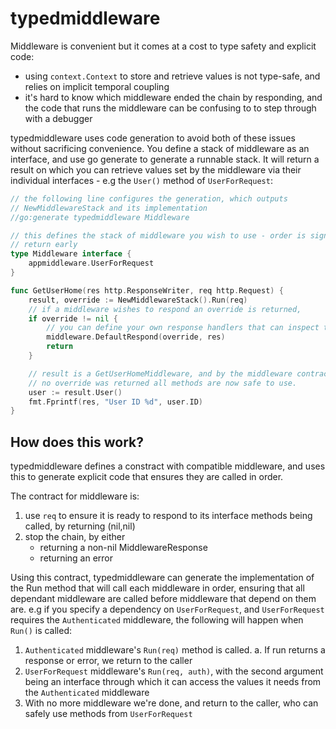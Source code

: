 # typedmiddleware

Middleware is convenient but it comes at a cost to type safety and explicit code:
- using `context.Context` to store and retrieve values is not type-safe, and relies on implicit temporal coupling
- it's hard to know which middleware ended the chain by responding, and the code that runs the middleware can be confusing to to step through with a debugger

typedmiddleware uses code generation to avoid both of these issues without sacrificing convenience. You define a stack of middleware as an interface, and use go generate to generate a runnable stack. It will return a result on which you can retrieve values set by the middleware via their individual interfaces - e.g the `User()` method of `UserForRequest`:


```go
// the following line configures the generation, which outputs 
// NewMiddlewareStack and its implementation
//go:generate typedmiddleware Middleware

// this defines the stack of middleware you wish to use - order is significant, as middleware can
// return early
type Middleware interface {
	appmiddleware.UserForRequest
}

func GetUserHome(res http.ResponseWriter, req http.Request) {
	result, override := NewMiddlewareStack().Run(req)
	// if a middleware wishes to respond an override is returned,
	if override != nil {
        // you can define your own response handlers that can inspect the response struct
		middleware.DefaultRespond(override, res)
		return
	}

	// result is a GetUserHomeMiddleware, and by the middleware contract (see below), if 
	// no override was returned all methods are now safe to use.
	user := result.User()
	fmt.Fprintf(res, "User ID %d", user.ID)
}
```

## How does this work?

typedmiddleware defines a constract with compatible middleware, and uses this to generate explicit code that ensures they are called in order.

The contract for middleware is:
1. use `req` to ensure it is ready to respond to its interface methods being called, by returning (nil,nil)
2. stop the chain, by either
    - returning a non-nil MiddlewareResponse
    - returning an error
    
Using this contract, typedmiddleware can generate the implementation of the Run method that will call each middleware in order, ensuring that all dependant middleware are called before middleware that depend on them are. e.g if you specify a dependency on `UserForRequest`, and `UserForRequest` requires the `Authenticated` middleware, the following will happen when `Run()` is called:

1. `Authenticated` middleware's `Run(req)` method is called. 
    a. If run returns a response or error, we return to the caller
2. `UserForRequest` middleware's `Run(req, auth)`, with the second argument being an interface through which it can access the values it needs from the `Authenticated` middleware
3. With no more middleware we're done, and return to the caller, who can safely use methods from `UserForRequest`

